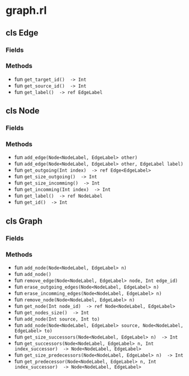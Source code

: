 # graph.rl

## cls Edge

### Fields


### Methods

* fun `get_target_id()  -> Int`
* fun `get_source_id()  -> Int`
* fun `get_label()  -> ref EdgeLabel`

## cls Node

### Fields


### Methods

* fun `add_edge(Node<NodeLabel, EdgeLabel> other) `
* fun `add_edge(Node<NodeLabel, EdgeLabel> other, EdgeLabel label) `
* fun `get_outgoing(Int index)  -> ref Edge<EdgeLabel>`
* fun `get_size_outgoing()  -> Int`
* fun `get_size_incomming()  -> Int`
* fun `get_incomming(Int index)  -> Int`
* fun `get_label()  -> ref NodeLabel`
* fun `get_id()  -> Int`

## cls Graph

### Fields


### Methods

* fun `add_node(Node<NodeLabel, EdgeLabel> n) `
* fun `add_node() `
* fun `remove_edge(Node<NodeLabel, EdgeLabel> node, Int edge_id) `
* fun `erase_outgoing_edges(Node<NodeLabel, EdgeLabel> n) `
* fun `erase_incomming_edges(Node<NodeLabel, EdgeLabel> n) `
* fun `remove_node(Node<NodeLabel, EdgeLabel> n) `
* fun `get_node(Int node_id)  -> ref Node<NodeLabel, EdgeLabel>`
* fun `get_nodes_size()  -> Int`
* fun `add_node(Int source, Int to) `
* fun `add_node(Node<NodeLabel, EdgeLabel> source, Node<NodeLabel, EdgeLabel> to) `
* fun `get_size_successors(Node<NodeLabel, EdgeLabel> n)  -> Int`
* fun `get_successors(Node<NodeLabel, EdgeLabel> n, Int index_successor)  -> Node<NodeLabel, EdgeLabel>`
* fun `get_size_predecessors(Node<NodeLabel, EdgeLabel> n)  -> Int`
* fun `get_predecessor(Node<NodeLabel, EdgeLabel> n, Int index_successor)  -> Node<NodeLabel, EdgeLabel>`


